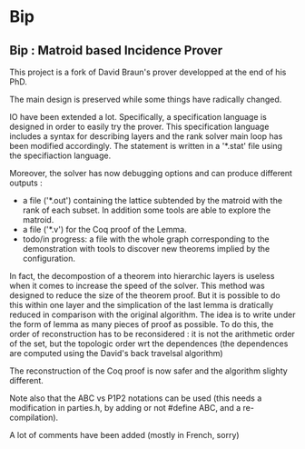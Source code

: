 # Bip 

## Bip : Matroid based Incidence Prover
This project is a fork of David Braun's prover developped at the end of his PhD.

The main design is preserved while some things have radically changed.

IO have been extended a lot. Specifically, a specification language is designed in order to easily try the prover.
This specification language includes a syntax for describing layers and the rank solver main loop has been modified accordingly.
The statement is written in a '*.stat' file using the specifiaction language.

Moreover, the solver has now debugging options and can produce different outputs :
- a file ('*.out') containing the lattice subtended by the matroid with the rank of each subset. In addition some tools are able to explore the matroid.
- a file ('*.v') for the Coq proof of the Lemma.
- todo/in progress: a file with the whole graph corresponding to the demonstration with tools to discover new theorems implied by the configuration.

In fact, the decompostion of a theorem into hierarchic layers is useless when it comes to increase the speed of the solver. This method was designed to reduce the size of the theorem proof.
But it is possible to do this within one layer and the simplication of the last lemma is dratically reduced in comparison with the original algorithm. The idea is to write under the form of lemma as many pieces of proof as possible. To do this, the order of reconstruction has to be reconsidered : it is not the arithmetic order of the set, but the topologic order wrt the dependences (the dependences are computed using the David's back travelsal algorithm)

The reconstruction of the Coq proof is now safer and the algorithm slighty different. 

Note also that the ABC vs P1P2 notations can be used (this needs a modification in parties.h, by adding or not #define ABC, and a re-compilation).

A lot of comments have been added (mostly in French, sorry)


